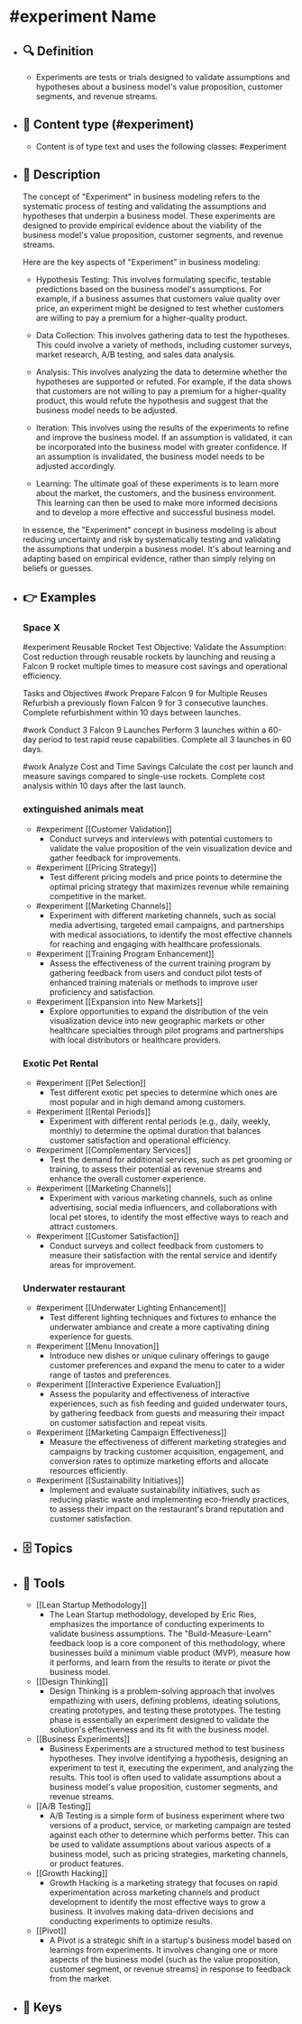 # #experiment Name
- ## 🔍 Definition
  - Experiments are tests or trials designed to validate assumptions and hypotheses about a business model's value proposition, customer segments, and revenue streams.
- ## 📰 Content type (#experiment)
  - Content is of type text and uses the following classes: #experiment

- ## 📖 Description
  The concept of "Experiment" in business modeling refers to the systematic process of testing and validating the assumptions and hypotheses that underpin a business model. These experiments are designed to provide empirical evidence about the viability of the business model's value proposition, customer segments, and revenue streams. 
  
  Here are the key aspects of "Experiment" in business modeling:
  
  - Hypothesis Testing: This involves formulating specific, testable predictions based on the business model's assumptions. For example, if a business assumes that customers value quality over price, an experiment might be designed to test whether customers are willing to pay a premium for a higher-quality product.
  
  - Data Collection: This involves gathering data to test the hypotheses. This could involve a variety of methods, including customer surveys, market research, A/B testing, and sales data analysis.
  
  - Analysis: This involves analyzing the data to determine whether the hypotheses are supported or refuted. For example, if the data shows that customers are not willing to pay a premium for a higher-quality product, this would refute the hypothesis and suggest that the business model needs to be adjusted.
  
  - Iteration: This involves using the results of the experiments to refine and improve the business model. If an assumption is validated, it can be incorporated into the business model with greater confidence. If an assumption is invalidated, the business model needs to be adjusted accordingly.
  
  - Learning: The ultimate goal of these experiments is to learn more about the market, the customers, and the business environment. This learning can then be used to make more informed decisions and to develop a more effective and successful business model.
  
  In essence, the "Experiment" concept in business modeling is about reducing uncertainty and risk by systematically testing and validating the assumptions that underpin a business model. It's about learning and adapting based on empirical evidence, rather than simply relying on beliefs or guesses.
- ## 👉 Examples
  ### Space X
  #experiment Reusable Rocket Test
  Objective: Validate the Assumption: Cost reduction through reusable rockets by launching and reusing a Falcon 9 rocket multiple times to measure cost savings and operational efficiency.
  
  Tasks and Objectives
  #work Prepare Falcon 9 for Multiple Reuses
  Refurbish a previously flown Falcon 9 for 3 consecutive launches. Complete refurbishment within 10 days between launches.
  
  #work Conduct 3 Falcon 9 Launches
  Perform 3 launches within a 60-day period to test rapid reuse capabilities. Complete all 3 launches in 60 days.
  
  #work Analyze Cost and Time Savings
  Calculate the cost per launch and measure savings compared to single-use rockets. Complete cost analysis within 10 days after the last launch.
  
  
  ### 
  
  ### extinguished animals meat
  - #experiment [[Customer Validation]]
  	- Conduct surveys and interviews with potential customers to validate the value proposition of the vein visualization device and gather feedback for improvements.
  - #experiment [[Pricing Strategy]]
  	- Test different pricing models and price points to determine the optimal pricing strategy that maximizes revenue while remaining competitive in the market.
  - #experiment [[Marketing Channels]]
  	- Experiment with different marketing channels, such as social media advertising, targeted email campaigns, and partnerships with medical associations, to identify the most effective channels for reaching and engaging with healthcare professionals.
  - #experiment [[Training Program Enhancement]]
  	- Assess the effectiveness of the current training program by gathering feedback from users and conduct pilot tests of enhanced training materials or methods to improve user proficiency and satisfaction.
  - #experiment [[Expansion into New Markets]]
  	- Explore opportunities to expand the distribution of the vein visualization device into new geographic markets or other healthcare specialties through pilot programs and partnerships with local distributors or healthcare providers.
  ### Exotic Pet Rental
  - #experiment [[Pet Selection]]
  	- Test different exotic pet species to determine which ones are most popular and in high demand among customers.
  - #experiment [[Rental Periods]]
  	- Experiment with different rental periods (e.g., daily, weekly, monthly) to determine the optimal duration that balances customer satisfaction and operational efficiency.
  - #experiment [[Complementary Services]]
  	- Test the demand for additional services, such as pet grooming or training, to assess their potential as revenue streams and enhance the overall customer experience.
  - #experiment [[Marketing Channels]]
  	- Experiment with various marketing channels, such as online advertising, social media influencers, and collaborations with local pet stores, to identify the most effective ways to reach and attract customers.
  - #experiment [[Customer Satisfaction]]
  	- Conduct surveys and collect feedback from customers to measure their satisfaction with the rental service and identify areas for improvement.
  ### Underwater restaurant
  - #experiment [[Underwater Lighting Enhancement]]
  	- Test different lighting techniques and fixtures to enhance the underwater ambiance and create a more captivating dining experience for guests.
  - #experiment [[Menu Innovation]]
  	- Introduce new dishes or unique culinary offerings to gauge customer preferences and expand the menu to cater to a wider range of tastes and preferences.
  - #experiment [[Interactive Experience Evaluation]]
  	- Assess the popularity and effectiveness of interactive experiences, such as fish feeding and guided underwater tours, by gathering feedback from guests and measuring their impact on customer satisfaction and repeat visits.
  - #experiment [[Marketing Campaign Effectiveness]]
  	- Measure the effectiveness of different marketing strategies and campaigns by tracking customer acquisition, engagement, and conversion rates to optimize marketing efforts and allocate resources efficiently.
  - #experiment [[Sustainability Initiatives]]
  	- Implement and evaluate sustainability initiatives, such as reducing plastic waste and implementing eco-friendly practices, to assess their impact on the restaurant's brand reputation and customer satisfaction.
- ## 🗄️ Topics
  
- ## 🧰 Tools
  - [[Lean Startup Methodology]]
    - The Lean Startup methodology, developed by Eric Ries, emphasizes the importance of conducting experiments to validate business assumptions. The "Build-Measure-Learn" feedback loop is a core component of this methodology, where businesses build a minimum viable product (MVP), measure how it performs, and learn from the results to iterate or pivot the business model.
  - [[Design Thinking]]
    - Design Thinking is a problem-solving approach that involves empathizing with users, defining problems, ideating solutions, creating prototypes, and testing these prototypes. The testing phase is essentially an experiment designed to validate the solution's effectiveness and its fit with the business model.
  - [[Business Experiments]]
    - Business Experiments are a structured method to test business hypotheses. They involve identifying a hypothesis, designing an experiment to test it, executing the experiment, and analyzing the results. This tool is often used to validate assumptions about a business model's value proposition, customer segments, and revenue streams.
  - [[A/B Testing]]
    - A/B Testing is a simple form of business experiment where two versions of a product, service, or marketing campaign are tested against each other to determine which performs better. This can be used to validate assumptions about various aspects of a business model, such as pricing strategies, marketing channels, or product features.
  - [[Growth Hacking]]
    - Growth Hacking is a marketing strategy that focuses on rapid experimentation across marketing channels and product development to identify the most effective ways to grow a business. It involves making data-driven decisions and conducting experiments to optimize results.
  - [[Pivot]]
    - A Pivot is a strategic shift in a startup's business model based on learnings from experiments. It involves changing one or more aspects of the business model (such as the value proposition, customer segment, or revenue streams) in response to feedback from the market.
- ## 🔑 Keys
  
